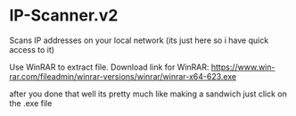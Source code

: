 # IP-Scanner.v2
Scans IP addresses on your local network (its just here so i have quick access to it)


Use WinRAR to extract file.
Download link for WinRAR: https://www.win-rar.com/fileadmin/winrar-versions/winrar/winrar-x64-623.exe

after you done that well its pretty much like making a sandwich just click on the .exe file
